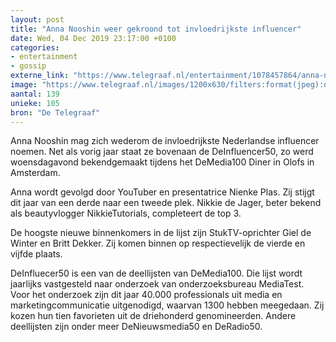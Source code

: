 ```yaml
---
layout: post
title: "Anna Nooshin weer gekroond tot invloedrijkste influencer"
date: Wed, 04 Dec 2019 23:17:00 +0100
categories: 
- entertainment 
- gossip 
externe_link: "https://www.telegraaf.nl/entertainment/1078457864/anna-nooshin-weer-gekroond-tot-invloedrijkste-influencer"
image: "https://www.telegraaf.nl/images/1200x630/filters:format(jpeg):quality(80)/cdn-kiosk-api.telegraaf.nl/60dffc36-16e4-11ea-bf11-0217670beecd.jpg"
aantal: 139
unieke: 105
bron: "De Telegraaf"
---
```


<p class="intro">Anna Nooshin mag zich wederom de invloedrijkste Nederlandse influencer noemen. Net als vorig jaar staat ze bovenaan de DeInfluencer50, zo werd woensdagavond bekendgemaakt tijdens het DeMedia100 Diner in Olofs in Amsterdam.</p> <p>Anna wordt gevolgd door YouTuber en presentatrice Nienke Plas. Zij stijgt dit jaar van een derde naar een tweede plek. Nikkie de Jager, beter bekend als beautyvlogger NikkieTutorials, completeert de top 3.</p><p>De hoogste nieuwe binnenkomers in de lijst zijn StukTV-oprichter Giel de Winter en Britt Dekker. Zij komen binnen op respectievelijk de vierde en vijfde plaats.</p><p>DeInfluecer50 is een van de deellijsten van DeMedia100. Die lijst wordt jaarlijks vastgesteld naar onderzoek van onderzoeksbureau MediaTest. Voor het onderzoek zijn dit jaar 40.000 professionals uit media en marketingcommunicatie uitgenodigd, waarvan 1300 hebben meegedaan. Zij kozen hun tien favorieten uit de driehonderd genomineerden. Andere deellijsten zijn onder meer DeNieuwsmedia50 en DeRadio50.</p>
